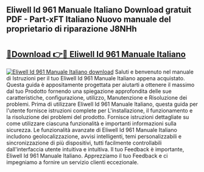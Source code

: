 ## Eliwell Id 961 Manuale Italiano Download gratuit PDF - Part-xFT Italiano Nuovo manuale del proprietario di riparazione J8NHh

# <h2><a href="http://dfc7pg.blite.top/?on=Eliwell+Id+961+Manuale+Italiano">🔗Download 👉🔴 Eliwell Id 961 Manuale Italiano</a></h2>

[![Eliwell Id 961 Manuale Italiano download](https://i.imgur.com/lujVjoI.png)](http://dfc7pg.blite.top/?on=Eliwell+Id+961+Manuale+Italiano)
Saluti e benvenuto nel manuale di Istruzioni per il tuo Eliwell Id 961 Manuale Italiano appena acquistato. Questa guida è appositamente progettata per aiutarti a ottenere il massimo dal tuo Prodotto fornendo una spiegazione approfondita delle sue caratteristiche, configurazione, utilizzo, Manutenzione e Risoluzione dei problemi. Prima di utilizzare Eliwell Id 961 Manuale Italiano, questa guida per l'utente fornisce istruzioni complete per L'installazione, il funzionamento e la risoluzione dei problemi del prodotto. Fornisce istruzioni dettagliate su come utilizzare ciascuna funzionalità e importanti informazioni sulla sicurezza. Le funzionalità avanzate di Eliwell Id 961 Manuale Italiano includono geolocalizzazione, avvisi intelligenti, temi personalizzabili e sincronizzazione di più dispositivi, tutti facilmente controllabili dall'interfaccia utente intuitiva e intuitiva. Il tuo Feedback è importante, Eliwell Id 961 Manuale Italiano. Apprezziamo il tuo Feedback e ci impegniamo a fornire un servizio clienti eccezionale.
